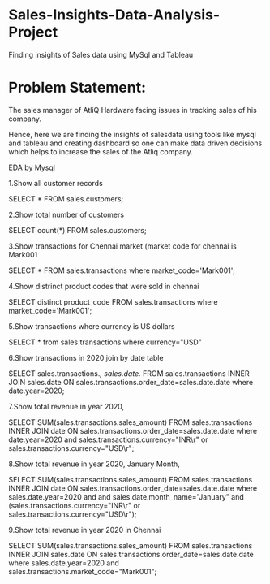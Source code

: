 # Sales-Insights-Data-Analysis-Project
Finding insights of  Sales data using  MySql and Tableau
# Problem Statement:
The sales manager of AtliQ Hardware facing issues in tracking sales of his company. 

Hence, here we are finding the insights of salesdata  using tools like mysql and tableau and creating dashboard so one can make data driven decisions which helps to increase the sales of the Atliq company.

EDA by Mysql

1.Show all customer records

SELECT * FROM sales.customers;

2.Show total number of customers

SELECT count(*) FROM sales.customers;

3.Show transactions for Chennai market (market code for chennai is Mark001

SELECT * FROM sales.transactions where market_code='Mark001';

4.Show distrinct product codes that were sold in chennai

SELECT distinct product_code FROM sales.transactions where market_code='Mark001';

5.Show transactions where currency is US dollars

SELECT * from sales.transactions where currency="USD"

6.Show transactions in 2020 join by date table

SELECT sales.transactions.*, sales.date.* FROM sales.transactions INNER JOIN sales.date ON sales.transactions.order_date=sales.date.date where date.year=2020;

7.Show total revenue in year 2020,

SELECT SUM(sales.transactions.sales_amount) FROM sales.transactions INNER JOIN date ON sales.transactions.order_date=sales.date.date where date.year=2020 and sales.transactions.currency="INR\r" or sales.transactions.currency="USD\r";

8.Show total revenue in year 2020, January Month,

SELECT SUM(sales.transactions.sales_amount) FROM sales.transactions INNER JOIN date ON sales.transactions.order_date=sales.date.date where sales.date.year=2020 and and sales.date.month_name="January" and (sales.transactions.currency="INR\r" or sales.transactions.currency="USD\r");

9.Show total revenue in year 2020 in Chennai

SELECT SUM(sales.transactions.sales_amount) FROM sales.transactions INNER JOIN sales.date ON sales.transactions.order_date=sales.date.date where sales.date.year=2020 and sales.transactions.market_code="Mark001";
